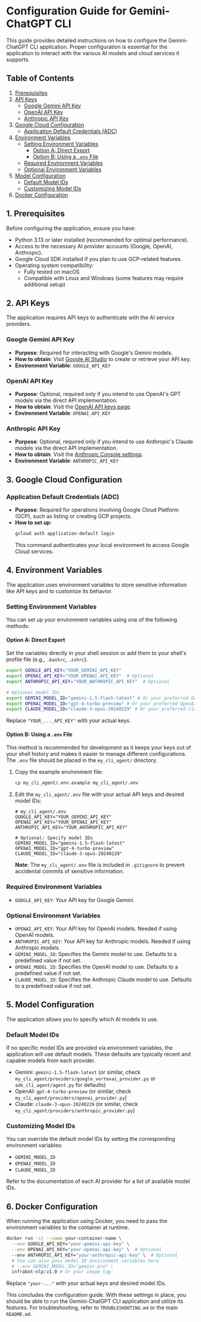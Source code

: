 # Configuration Guide for Gemini-ChatGPT CLI

This guide provides detailed instructions on how to configure the Gemini-ChatGPT CLI application. Proper configuration is essential for the application to interact with the various AI models and cloud services it supports.

## Table of Contents

1.  [Prerequisites](#prerequisites)
2.  [API Keys](#api-keys)
    *   [Google Gemini API Key](#google-gemini-api-key)
    *   [OpenAI API Key](#openai-api-key)
    *   [Anthropic API Key](#anthropic-api-key)
3.  [Google Cloud Configuration](#google-cloud-configuration)
    *   [Application Default Credentials (ADC)](#application-default-credentials-adc)
4.  [Environment Variables](#environment-variables)
    *   [Setting Environment Variables](#setting-environment-variables)
        *   [Option A: Direct Export](#option-a-direct-export)
        *   [Option B: Using a `.env` File](#option-b-using-a-env-file)
    *   [Required Environment Variables](#required-environment-variables)
    *   [Optional Environment Variables](#optional-environment-variables)
5.  [Model Configuration](#model-configuration)
    *   [Default Model IDs](#default-model-ids)
    *   [Customizing Model IDs](#customizing-model-ids)
6.  [Docker Configuration](#docker-configuration)

## 1. Prerequisites

Before configuring the application, ensure you have:
*   Python 3.13 or later installed (recommended for optimal performance).
*   Access to the necessary AI provider accounts (Google, OpenAI, Anthropic).
*   Google Cloud SDK installed if you plan to use GCP-related features.
*   Operating system compatibility:
    * Fully tested on macOS
    * Compatible with Linux and Windows (some features may require additional setup)

## 2. API Keys

The application requires API keys to authenticate with the AI service providers.

### Google Gemini API Key
*   **Purpose**: Required for interacting with Google's Gemini models.
*   **How to obtain**: Visit [Google AI Studio](https://makersuite.google.com/app/apikey) to create or retrieve your API key.
*   **Environment Variable**: `GOOGLE_API_KEY`

### OpenAI API Key
*   **Purpose**: Optional, required only if you intend to use OpenAI's GPT models via the direct API implementation.
*   **How to obtain**: Visit the [OpenAI API keys page](https://platform.openai.com/api-keys).
*   **Environment Variable**: `OPENAI_API_KEY`

### Anthropic API Key
*   **Purpose**: Optional, required only if you intend to use Anthropic's Claude models via the direct API implementation.
*   **How to obtain**: Visit the [Anthropic Console settings](https://console.anthropic.com/settings/keys).
*   **Environment Variable**: `ANTHROPIC_API_KEY`

## 3. Google Cloud Configuration

### Application Default Credentials (ADC)
*   **Purpose**: Required for operations involving Google Cloud Platform (GCP), such as listing or creating GCP projects.
*   **How to set up**:
    ```bash
    gcloud auth application-default login
    ```
    This command authenticates your local environment to access Google Cloud services.

## 4. Environment Variables

The application uses environment variables to store sensitive information like API keys and to customize its behavior.

### Setting Environment Variables

You can set up your environment variables using one of the following methods:

#### Option A: Direct Export
Set the variables directly in your shell session or add them to your shell's profile file (e.g., `.bashrc`, `.zshrc`).

```bash
export GOOGLE_API_KEY="YOUR_GEMINI_API_KEY"
export OPENAI_API_KEY="YOUR_OPENAI_API_KEY"  # Optional
export ANTHROPIC_API_KEY="YOUR_ANTHROPIC_API_KEY"  # Optional

# Optional model IDs
export GEMINI_MODEL_ID="gemini-1.5-flash-latest" # Or your preferred Gemini model
export OPENAI_MODEL_ID="gpt-4-turbo-preview" # Or your preferred OpenAI model
export CLAUDE_MODEL_ID="claude-3-opus-20240229" # Or your preferred Claude model
```
Replace `"YOUR_..._API_KEY"` with your actual keys.

#### Option B: Using a `.env` File
This method is recommended for development as it keeps your keys out of your shell history and makes it easier to manage different configurations. The `.env` file should be placed in the `my_cli_agent/` directory.

1.  Copy the example environment file:
    ```bash
    cp my_cli_agent/.env.example my_cli_agent/.env
    ```
2.  Edit the `my_cli_agent/.env` file with your actual API keys and desired model IDs:
    ```dotenv
    # my_cli_agent/.env
    GOOGLE_API_KEY="YOUR_GEMINI_API_KEY"
    OPENAI_API_KEY="YOUR_OPENAI_API_KEY"
    ANTHROPIC_API_KEY="YOUR_ANTHROPIC_API_KEY"

    # Optional: Specify model IDs
    GEMINI_MODEL_ID="gemini-1.5-flash-latest"
    OPENAI_MODEL_ID="gpt-4-turbo-preview"
    CLAUDE_MODEL_ID="claude-3-opus-20240229"
    ```
    **Note**: The `my_cli_agent/.env` file is included in `.gitignore` to prevent accidental commits of sensitive information.

### Required Environment Variables
*   `GOOGLE_API_KEY`: Your API key for Google Gemini.

### Optional Environment Variables
*   `OPENAI_API_KEY`: Your API key for OpenAI models. Needed if using OpenAI models.
*   `ANTHROPIC_API_KEY`: Your API key for Anthropic models. Needed if using Anthropic models.
*   `GEMINI_MODEL_ID`: Specifies the Gemini model to use. Defaults to a predefined value if not set.
*   `OPENAI_MODEL_ID`: Specifies the OpenAI model to use. Defaults to a predefined value if not set.
*   `CLAUDE_MODEL_ID`: Specifies the Anthropic Claude model to use. Defaults to a predefined value if not set.

## 5. Model Configuration

The application allows you to specify which AI models to use.

### Default Model IDs
If no specific model IDs are provided via environment variables, the application will use default models. These defaults are typically recent and capable models from each provider.
*   Gemini: `gemini-1.5-flash-latest` (or similar, check `my_cli_agent/providers/google_vertexai_provider.py` or `adk_cli_agent/agent.py` for defaults)
*   OpenAI: `gpt-4-turbo-preview` (or similar, check `my_cli_agent/providers/openai_provider.py`)
*   Claude: `claude-3-opus-20240229` (or similar, check `my_cli_agent/providers/anthropic_provider.py`)

### Customizing Model IDs
You can override the default model IDs by setting the corresponding environment variables:
*   `GEMINI_MODEL_ID`
*   `OPENAI_MODEL_ID`
*   `CLAUDE_MODEL_ID`

Refer to the documentation of each AI provider for a list of available model IDs.

## 6. Docker Configuration

When running the application using Docker, you need to pass the environment variables to the container at runtime.

```bash
docker run -it --name your-container-name \
  --env GOOGLE_API_KEY="your-gemini-api-key" \
  --env OPENAI_API_KEY="your-openai-api-key" \  # Optional
  --env ANTHROPIC_API_KEY="your-anthropic-api-key" \  # Optional
  # You can also pass model ID environment variables here
  # --env GEMINI_MODEL_ID="gemini-pro" \
  infrabot-nlp:v1.0 # Or your image tag
```

Replace `"your-..."` with your actual keys and desired model IDs.

This concludes the configuration guide. With these settings in place, you should be able to run the Gemini-ChatGPT CLI application and utilize its features. For troubleshooting, refer to `TROUBLESHOOTING.md` or the main `README.md`.